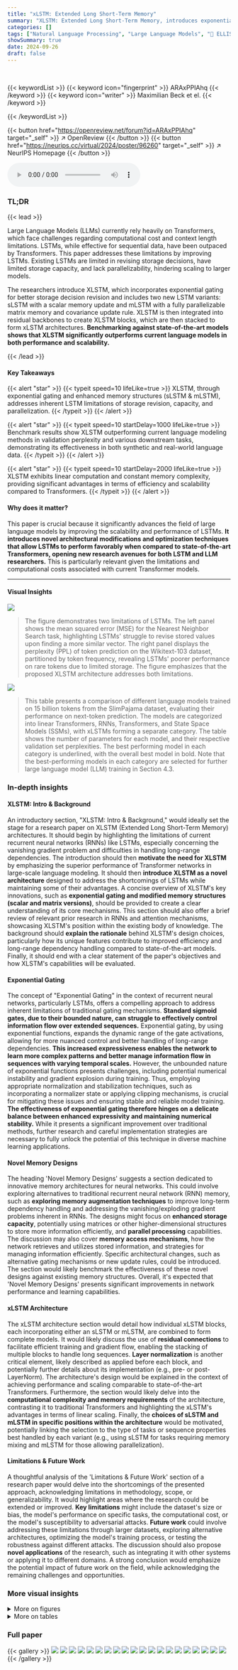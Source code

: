 ```yaml
---
title: "xLSTM: Extended Long Short-Term Memory"
summary: "XLSTM: Extended Long Short-Term Memory, introduces exponential gating and novel memory structures to overcome LSTM limitations, achieving performance comparable to state-of-the-art Transformers and St..."
categories: []
tags: ["Natural Language Processing", "Large Language Models", "🏢 ELLIS Unit, LIT AI Lab, Institute for Machine Learning, JKU Linz, Austria",]
showSummary: true
date: 2024-09-26
draft: false
---
```


<br>

{{< keywordList >}}
{{< keyword icon="fingerprint" >}} ARAxPPIAhq {{< /keyword >}}
{{< keyword icon="writer" >}} Maximilian Beck et el. {{< /keyword >}}
 
{{< /keywordList >}}

{{< button href="https://openreview.net/forum?id=ARAxPPIAhq" target="_self" >}}
↗ OpenReview
{{< /button >}}
{{< button href="https://neurips.cc/virtual/2024/poster/96260" target="_self" >}}
↗ NeurIPS Homepage
{{< /button >}}


<audio controls>
    <source src="https://ai-paper-reviewer.com/ARAxPPIAhq/podcast.wav" type="audio/wav">
    Your browser does not support the audio element.
</audio>


### TL;DR


{{< lead >}}

Large Language Models (LLMs) currently rely heavily on Transformers, which face challenges regarding computational cost and context length limitations.  LSTMs, while effective for sequential data, have been outpaced by Transformers. This paper addresses these limitations by improving LSTMs.  Existing LSTMs are limited in revising storage decisions, have limited storage capacity, and lack parallelizability, hindering scaling to larger models.

The researchers introduce XLSTM, which incorporates exponential gating for better storage decision revision and includes two new LSTM variants: sLSTM with a scalar memory update and mLSTM with a fully parallelizable matrix memory and covariance update rule. XLSTM is then integrated into residual backbones to create XLSTM blocks, which are then stacked to form xLSTM architectures.  **Benchmarking against state-of-the-art models shows that XLSTM significantly outperforms current language models in both performance and scalability.**

{{< /lead >}}


#### Key Takeaways

{{< alert "star" >}}
{{< typeit speed=10 lifeLike=true >}} XLSTM, through exponential gating and enhanced memory structures (sLSTM & mLSTM), addresses inherent LSTM limitations of storage revision, capacity, and parallelization. {{< /typeit >}}
{{< /alert >}}

{{< alert "star" >}}
{{< typeit speed=10 startDelay=1000 lifeLike=true >}} Benchmark results show XLSTM outperforming current language modeling methods in validation perplexity and various downstream tasks, demonstrating its effectiveness in both synthetic and real-world language data. {{< /typeit >}}
{{< /alert >}}

{{< alert "star" >}}
{{< typeit speed=10 startDelay=2000 lifeLike=true >}} XLSTM exhibits linear computation and constant memory complexity, providing significant advantages in terms of efficiency and scalability compared to Transformers. {{< /typeit >}}
{{< /alert >}}

#### Why does it matter?
This paper is crucial because it significantly advances the field of large language models by improving the scalability and performance of LSTMs.  **It introduces novel architectural modifications and optimization techniques that allow LSTMs to perform favorably when compared to state-of-the-art Transformers, opening new research avenues for both LSTM and LLM researchers.** This is particularly relevant given the limitations and computational costs associated with current Transformer models.

------
#### Visual Insights



![](https://ai-paper-reviewer.com/ARAxPPIAhq/figures_1_1.jpg)

> The figure demonstrates two limitations of LSTMs. The left panel shows the mean squared error (MSE) for the Nearest Neighbor Search task, highlighting LSTMs' struggle to revise stored values upon finding a more similar vector.  The right panel displays the perplexity (PPL) of token prediction on the Wikitext-103 dataset, partitioned by token frequency, revealing LSTMs' poorer performance on rare tokens due to limited storage.  The figure emphasizes that the proposed XLSTM architecture addresses both limitations.





![](https://ai-paper-reviewer.com/ARAxPPIAhq/tables_6_1.jpg)

> This table presents a comparison of different language models trained on 15 billion tokens from the SlimPajama dataset, evaluating their performance on next-token prediction. The models are categorized into linear Transformers, RNNs, Transformers, and State Space Models (SSMs), with xLSTMs forming a separate category.  The table shows the number of parameters for each model, and their respective validation set perplexities. The best performing model in each category is underlined, with the overall best model in bold.  Note that the best-performing models in each category are selected for further large language model (LLM) training in Section 4.3.





### In-depth insights


#### XLSTM: Intro & Background
An introductory section, "XLSTM: Intro & Background," would ideally set the stage for a research paper on XLSTM (Extended Long Short-Term Memory) architectures. It should begin by highlighting the limitations of current recurrent neural networks (RNNs) like LSTMs, especially concerning the vanishing gradient problem and difficulties in handling long-range dependencies.  The introduction should then **motivate the need for XLSTM** by emphasizing the superior performance of Transformer networks in large-scale language modeling.  It should then **introduce XLSTM as a novel architecture** designed to address the shortcomings of LSTMs while maintaining some of their advantages.  A concise overview of XLSTM's key innovations, such as **exponential gating and modified memory structures (scalar and matrix versions)**, should be provided to create a clear understanding of its core mechanisms. This section should also offer a brief review of relevant prior research in RNNs and attention mechanisms, showcasing XLSTM's position within the existing body of knowledge. The background should **explain the rationale** behind XLSTM's design choices, particularly how its unique features contribute to improved efficiency and long-range dependency handling compared to state-of-the-art models. Finally, it should end with a clear statement of the paper's objectives and how XLSTM's capabilities will be evaluated.

#### Exponential Gating
The concept of "Exponential Gating" in the context of recurrent neural networks, particularly LSTMs, offers a compelling approach to address inherent limitations of traditional gating mechanisms.  **Standard sigmoid gates, due to their bounded nature, can struggle to effectively control information flow over extended sequences.** Exponential gating, by using exponential functions, expands the dynamic range of the gate activations, allowing for more nuanced control and better handling of long-range dependencies.  **This increased expressiveness enables the network to learn more complex patterns and better manage information flow in sequences with varying temporal scales.** However, the unbounded nature of exponential functions presents challenges, including potential numerical instability and gradient explosion during training. Thus, employing appropriate normalization and stabilization techniques, such as incorporating a normalizer state or applying clipping mechanisms, is crucial for mitigating these issues and ensuring stable and reliable model training.  **The effectiveness of exponential gating therefore hinges on a delicate balance between enhanced expressivity and maintaining numerical stability.** While it presents a significant improvement over traditional methods, further research and careful implementation strategies are necessary to fully unlock the potential of this technique in diverse machine learning applications.

#### Novel Memory Designs
The heading 'Novel Memory Designs' suggests a section dedicated to innovative memory architectures for neural networks.  This could involve exploring alternatives to traditional recurrent neural network (RNN) memory, such as **exploring memory augmentation techniques** to improve long-term dependency handling and addressing the vanishing/exploding gradient problems inherent in RNNs.  The designs might focus on **enhanced storage capacity**, potentially using matrices or other higher-dimensional structures to store more information efficiently, and **parallel processing** capabilities. The discussion may also cover **memory access mechanisms**, how the network retrieves and utilizes stored information, and strategies for managing information efficiently.  Specific architectural changes, such as alternative gating mechanisms or new update rules, could be introduced.  The section would likely benchmark the effectiveness of these novel designs against existing memory structures.  Overall, it's expected that 'Novel Memory Designs' presents significant improvements in network performance and learning capabilities.

#### xLSTM Architecture
The xLSTM architecture section would detail how individual xLSTM blocks, each incorporating either an sLSTM or mLSTM, are combined to form complete models.  It would likely discuss the use of **residual connections** to facilitate efficient training and gradient flow, enabling the stacking of multiple blocks to handle long sequences.  **Layer normalization** is another critical element, likely described as applied before each block, and potentially further details about its implementation (e.g., pre- or post-LayerNorm).  The architecture's design would be explained in the context of achieving performance and scaling comparable to state-of-the-art Transformers.  Furthermore, the section would likely delve into the **computational complexity and memory requirements** of the architecture, contrasting it to traditional Transformers and highlighting the xLSTM's advantages in terms of linear scaling.  Finally, the **choices of sLSTM and mLSTM in specific positions within the architecture** would be motivated, potentially linking the selection to the type of tasks or sequence properties best handled by each variant (e.g., using sLSTM for tasks requiring memory mixing and mLSTM for those allowing parallelization).

#### Limitations & Future Work
A thoughtful analysis of the 'Limitations & Future Work' section of a research paper would delve into the shortcomings of the presented approach, acknowledging limitations in methodology, scope, or generalizability.  It would highlight areas where the research could be extended or improved.  **Key limitations** might include the dataset's size or bias, the model's performance on specific tasks, the computational cost, or the model's susceptibility to adversarial attacks.  **Future work** could involve addressing these limitations through larger datasets, exploring alternative architectures, optimizing the model's training process, or testing the robustness against different attacks.  The discussion should also propose **novel applications** of the research, such as integrating it with other systems or applying it to different domains.  A strong conclusion would emphasize the potential impact of future work on the field, while acknowledging the remaining challenges and opportunities.


### More visual insights

<details>
<summary>More on figures
</summary>


![](https://ai-paper-reviewer.com/ARAxPPIAhq/figures_2_1.jpg)

> This figure illustrates the evolution of the LSTM architecture from the original version to the extended xLSTM.  It shows the components added at each stage: exponential gating, new memory mixing in sLSTM, parallel processing capabilities of mLSTM with its matrix memory and covariance update, and finally, the combination of these into residual xLSTM blocks which can be stacked to create xLSTM architectures.


![](https://ai-paper-reviewer.com/ARAxPPIAhq/figures_2_2.jpg)

> This figure illustrates the evolution of LSTM to xLSTM. It starts with the original LSTM cell, highlighting its core components: constant error carousel and gating. Then, it introduces the two new variants: sLSTM and mLSTM, each with its unique improvements. sLSTM incorporates exponential gating and a new memory mixing technique for enhanced revisability. mLSTM features exponential gating, matrix memory, and a covariance update rule for parallelization. The figure then shows how both sLSTM and mLSTM are integrated into residual blocks to form xLSTM blocks, which can then be stacked to create an xLSTM architecture.


![](https://ai-paper-reviewer.com/ARAxPPIAhq/figures_3_1.jpg)

> This figure illustrates the evolution of LSTM to xLSTM. It starts with the original LSTM cell and shows how it's extended by introducing exponential gating and new memory structures (sLSTM and mLSTM).  The figure highlights the key differences between the original LSTM, sLSTM, and mLSTM, and how these components are integrated into xLSTM blocks and finally stacked into the xLSTM architecture.


![](https://ai-paper-reviewer.com/ARAxPPIAhq/figures_5_1.jpg)

> This figure illustrates two limitations of LSTMs. The left panel shows that LSTMs struggle to update their memory when encountering a more similar vector later in a sequence, resulting in higher MSE in nearest neighbor search. The right panel shows that LSTMs perform poorly on predicting rare tokens compared to Transformers, suggesting limitations in their storage capacity.  The authors' proposed XLSTM model addresses these issues with improved memory mixing (left) and enhanced storage capacity (right).


![](https://ai-paper-reviewer.com/ARAxPPIAhq/figures_7_1.jpg)

> This figure compares the performance of xLSTM, RWKV-4, Llama, and Mamba models on a sequence extrapolation task in language modeling. The models were initially trained on sequences of length 2048.  The left panel shows how perplexity changes as the models are tested on sequences of increasing length (up to 16384).  The right panel summarizes this by showing the final validation perplexity at the longest sequence length (16384). The results demonstrate that xLSTM models maintain significantly lower perplexity compared to other models when tested on longer sequences.


![](https://ai-paper-reviewer.com/ARAxPPIAhq/figures_8_1.jpg)

> This figure compares the performance of different language models on a next-token prediction task using the SlimPajama dataset (15B tokens).  It shows the validation perplexity as a function of the model size (number of parameters) for several models, including Llama, Mamba, RWKV-4, XLSTM[7:1], and XLSTM[1:0]. The results indicate that XLSTM models generally outperform the others, achieving lower perplexity scores across different model sizes.  A slight performance dip is observed for XLSTM[7:1] at the largest model size, which is attributed to slower initial training convergence.


![](https://ai-paper-reviewer.com/ARAxPPIAhq/figures_9_1.jpg)

> This figure compares the performance of different 1.3B large language models in terms of generation time and maximal throughput. The left panel shows that recurrent models exhibit linear scaling with generation length, unlike the Transformer model which shows quadratic scaling.  The right panel demonstrates the throughput of the models at various batch sizes.  It highlights that xLSTM[1:0] achieves the highest throughput at large batch sizes, while the Transformer model runs out of memory at relatively small batch sizes.


![](https://ai-paper-reviewer.com/ARAxPPIAhq/figures_18_1.jpg)

> This figure illustrates the evolution of the LSTM architecture to the xLSTM architecture. It starts with the original LSTM cell, showing its core components such as the constant error carousel and sigmoid gates.  It then introduces two new variants: sLSTM and mLSTM, which incorporate exponential gating and modified memory structures. The sLSTM introduces a new memory mixing technique, while the mLSTM enables parallelization using a matrix memory and a covariance update rule. Finally, it shows how these new LSTM variants are integrated into residual blocks to form xLSTM blocks, which are then stacked to create the final xLSTM architecture.


![](https://ai-paper-reviewer.com/ARAxPPIAhq/figures_19_1.jpg)

> This figure illustrates the evolution of LSTM architectures from the original LSTM to the extended LSTM (xLSTM). It starts with the original LSTM cell, highlighting its constant error carousel and gating mechanisms.  Then it introduces two new variations: sLSTM and mLSTM.  sLSTM incorporates exponential gating and a new memory mixing technique, while mLSTM is fully parallelizable due to the use of a matrix memory and covariance update rule.  The figure shows how these new LSTM variants are integrated into residual blocks to form xLSTM blocks, which are then stacked to create the final xLSTM architecture.


![](https://ai-paper-reviewer.com/ARAxPPIAhq/figures_19_2.jpg)

> This figure illustrates the evolution of LSTM to xLSTM. It starts with the original LSTM cell, highlighting its core components like the constant error carousel and gating mechanisms.  Then, it introduces two novel variations: sLSTM (with scalar memory and exponential gating) and mLSTM (with matrix memory, exponential gating, and a covariance update rule).  Finally, it shows how these new LSTM variants are integrated into residual blocks (xLSTM blocks) and stacked to form the complete xLSTM architecture.


![](https://ai-paper-reviewer.com/ARAxPPIAhq/figures_25_1.jpg)

> This figure shows the architecture of an sLSTM block, a key component of the XLSTM model.  It illustrates how the input data is processed through a causal convolution (optional), a block-diagonal linear layer representing four heads, Group Normalization, and a gated MLP before being outputted. This block uses pre-LayerNorm residual architecture and exponential gating.


![](https://ai-paper-reviewer.com/ARAxPPIAhq/figures_26_1.jpg)

> This figure depicts the architecture of an mLSTM block, a key component of the XLSTM model.  It showcases the pre-up-projection design where the input is first linearly transformed to a higher dimension before being processed by the mLSTM cell.  The mLSTM cell utilizes a matrix memory and a covariance update rule.  Key features illustrated include the causal convolution, learnable skip connections, Group Normalization, and gating mechanisms.


![](https://ai-paper-reviewer.com/ARAxPPIAhq/figures_33_1.jpg)

> This figure illustrates the Multi-Query Associative Recall (MQAR) task.  The top row shows the 'target' sequence, where colored squares represent key-value pairs.  The bottom row displays the 'input' sequence that the model receives, where the color coding corresponds to the key-value pairs in the target sequence.  The model needs to predict the values (colored squares) in the target sequence based on the order of keys presented in the input sequence.  The task's complexity is controlled by varying the number of key-value pairs and the length of the input sequence.


![](https://ai-paper-reviewer.com/ARAxPPIAhq/figures_34_1.jpg)

> This figure shows two graphs illustrating the limitations of LSTMs. The left graph shows that LSTMs struggle with the Nearest Neighbor Search problem because they cannot easily revise a stored value when a more similar vector is encountered.  The right graph shows that LSTMs perform poorly on predicting rare tokens in the Wikitext-103 dataset due to their limited storage capacity.  The figure highlights that the proposed XLSTM model addresses these limitations through exponential gating and a matrix memory.


![](https://ai-paper-reviewer.com/ARAxPPIAhq/figures_35_1.jpg)

> This figure shows the results of the second Multi-Query Associative Recall (MQAR) experiment.  It explores how the accuracy of various models changes as the context length and the number of key-value pairs increase. The x-axis represents the model size (dimension), while the y-axis shows the accuracy achieved on the validation set. The different columns and rows represent variations in the number of key-value pairs and context lengths respectively.


![](https://ai-paper-reviewer.com/ARAxPPIAhq/figures_36_1.jpg)

> This figure shows the results of the first Multi-Query Associative Recall (MQAR) experiment.  The experiment tested various models' ability to perform associative recall with different levels of difficulty. Difficulty was manipulated by varying the context length (64, 128, 256) and the number of key-value pairs that needed to be memorized (4, 8, 16). The x-axis represents the model size (model dimension), while the y-axis indicates the validation accuracy. The plot is organized to group related models (e.g., Transformers, RNNs, and xLSTMs) for easier comparison.


![](https://ai-paper-reviewer.com/ARAxPPIAhq/figures_38_1.jpg)

> This figure shows the performance comparison of different language models trained on 15 billion tokens from the SlimPajama dataset. The models are compared based on their validation perplexity, which measures how well the models predict the next token in a sequence. The models included in the comparison are Llama, Mamba, RWKV-4, xLSTM[7:1], and xLSTM[1:0]. The x-axis represents the number of parameters in each model, while the y-axis shows the validation perplexity. The results indicate that xLSTM models generally outperform other models across various parameter scales, demonstrating superior performance in language modeling.


![](https://ai-paper-reviewer.com/ARAxPPIAhq/figures_40_1.jpg)

> This figure shows the scaling behavior of Llama, and two versions of XLSTM (one with only mLSTM blocks and another with a mix of sLSTM and mLSTM blocks)  as the number of training FLOPs increases.  The models were trained on 300B tokens with a context length of 2048.  The plot displays validation perplexity on the y-axis and the number of FLOPs on the x-axis.  The results suggest how the model's performance (perplexity) changes with the increasing computational cost.  Different lines represent the recurrent and parallel versions of the XLSTM models, showcasing the trade-off between performance and parallelization.


</details>




<details>
<summary>More on tables
</summary>


![](https://ai-paper-reviewer.com/ARAxPPIAhq/tables_7_1.jpg)
> This table presents the results of comparing various language models on a next-token prediction task using the SlimPajama dataset.  It shows the validation perplexity achieved by each model. Models are categorized into linear Transformers, Recurrent Neural Networks (RNNs), Transformers, and State Space Models (SSMs). The best-performing model in each category and the overall best-performing model are highlighted.  The table also indicates that the best performing models from each category were selected for further large language model training in a subsequent section.

![](https://ai-paper-reviewer.com/ARAxPPIAhq/tables_29_1.jpg)
> This table compares the performance of various language models on a next-token prediction task.  Models are categorized into linear Transformers, RNNs, Transformers, and State Space Models (SSMs). The table shows the number of parameters and the validation perplexity for each model.  The best-performing model in each category is underlined, and the overall best model is shown in bold. Notably, the xLSTMs with new memory capabilities achieve the lowest perplexity scores, highlighting their effectiveness in this task. These top-performing models are then used in further experiments.

![](https://ai-paper-reviewer.com/ARAxPPIAhq/tables_29_2.jpg)
> This table compares the performance of various language models, including xLSTM variants, on a next-token prediction task using the SlimPajama dataset.  It shows the validation perplexity achieved by each model, highlighting the best-performing models within different model categories (linear Transformers, RNNs, Transformers, SSMs) and overall. The table also notes that the best-performing models from each category are used in subsequent, larger-scale experiments.

![](https://ai-paper-reviewer.com/ARAxPPIAhq/tables_31_1.jpg)
> This table compares the performance of various language models on a next-token prediction task using the SlimPajama dataset.  It shows the validation perplexity achieved by different model architectures (Transformers, RNNs, SSMs, and XLSTMs), highlighting the best-performing models within each class and overall.  The table is specifically useful for understanding the relative performance of XLSTMs compared to state-of-the-art alternatives on a large-scale language modeling task. The table also indicates that XLSTMs with new memory mechanisms perform exceptionally well.

![](https://ai-paper-reviewer.com/ARAxPPIAhq/tables_35_1.jpg)
> This table shows the hyperparameters used in the Long Range Arena experiments.  It lists the number of blocks, embedding dimension, batch size, and training steps used for each of the five tasks: Retrieval, ListOps, Pathfinder, G-Image, and RGB-Image.  The hyperparameters were chosen to optimize performance on the given tasks. The table helps to reproduce these experiments.

![](https://ai-paper-reviewer.com/ARAxPPIAhq/tables_36_1.jpg)
> This table shows the results of the Long Range Arena benchmark. The accuracy of different models on five tasks (Retrieval, ListOps, Pathfinder, G-Image, and RGB-Image) is presented. The best performing model for each task is highlighted in bold and the second-best model is underlined. A ranking of all models is also provided, indicating the overall performance of each model across all tasks.

![](https://ai-paper-reviewer.com/ARAxPPIAhq/tables_38_1.jpg)
> This table compares the performance of various language models on the next token prediction task using the SlimPajama dataset (15B tokens).  Models are categorized into linear Transformers, RNNs, Transformers, and State Space Models (SSMs).  The table shows the number of parameters for each model and its validation perplexity.  The best performing models within each category are highlighted, with the overall best model shown in bold. The results indicate that XLSTM models with new memory mechanisms achieve the lowest perplexity, suggesting their superiority in next-token prediction.

![](https://ai-paper-reviewer.com/ARAxPPIAhq/tables_39_1.jpg)
> This table compares the performance of various language models on the next token prediction task using the SlimPajama dataset (15B tokens).  The models are categorized into linear Transformers, RNNs, Transformers, and State Space Models (SSMs). The table shows the number of parameters for each model and its validation perplexity.  The best performing model in each category is underlined, and the overall best-performing model is shown in bold. Notably, the xLSTMs with new memory achieve the lowest perplexity.

![](https://ai-paper-reviewer.com/ARAxPPIAhq/tables_39_2.jpg)
> This table presents ablation studies on the xLSTM architecture. The top part shows the impact of adding different xLSTM components (exponential gating and matrix memory) on the model performance. The bottom part focuses on different gating techniques, comparing various combinations of learnable gates, input-dependent gates, and bias initializations. The results highlight the contribution of each component to the model's overall performance, measured by the validation perplexity (PPL) on the SlimPajama dataset.

![](https://ai-paper-reviewer.com/ARAxPPIAhq/tables_39_3.jpg)
> This table compares the performance of various language models on the next token prediction task, using 15B tokens from the SlimPajama dataset for training. The models are categorized into linear Transformers, Recurrent Neural Networks (RNNs), Transformers, and State Space Models (SSMs). The table highlights the best validation perplexity within each model class, with the overall best performance shown in bold.  The best performing models from each class are then used in subsequent experiments.

![](https://ai-paper-reviewer.com/ARAxPPIAhq/tables_42_1.jpg)
> This table presents the results of comparing various language models on the next token prediction task, after training them on 15 billion tokens from the SlimPajama dataset. The models are categorized into linear Transformers, RNNs, Transformers, and SSMs, with xLSTMs forming a separate class. The table highlights the best validation perplexity within each model category and overall. It also indicates that the xLSTMs with the new memory components achieved the best performance.

![](https://ai-paper-reviewer.com/ARAxPPIAhq/tables_42_2.jpg)
> This table compares the performance of various language models on the next-token prediction task using the SlimPajama dataset (15B tokens).  Models are categorized into linear Transformers, RNNs, Transformers, and State Space Models (SSMs).  The table shows the number of parameters for each model and their validation set perplexity. The best performing model in each category is highlighted, along with the overall best-performing model.  This table informs the selection of models for further large-language model training in Section 4.3.

![](https://ai-paper-reviewer.com/ARAxPPIAhq/tables_43_1.jpg)
> This table compares the performance of various language models on a next-token prediction task, using 15B tokens from the SlimPajama dataset for training.  The models are categorized into linear Transformers, RNNs, Transformers, and State Space Models (SSMs), along with the novel xLSTMs. The table highlights the best-performing model within each category and overall, indicating the superior performance of xLSTMs with the new memory structures.

![](https://ai-paper-reviewer.com/ARAxPPIAhq/tables_44_1.jpg)
> This table compares the performance of various language models on the next token prediction task, using the SlimPajama dataset with 15B tokens. The models are categorized into linear Transformers, RNNs, Transformers, and SSMs, with xLSTMs forming a separate category.  The table shows the number of parameters for each model and its validation perplexity.  The best performing model within each category is underlined, and the overall best model is shown in bold. The table highlights that xLSTMs with novel memory mechanisms achieve the best performance, setting the stage for the scaling experiments in section 4.3.

![](https://ai-paper-reviewer.com/ARAxPPIAhq/tables_45_1.jpg)
> This table compares the performance of various language models (including xLSTM variants) on the next-token prediction task.  Models are grouped into categories (linear Transformers, RNNs, Transformers, SSMs) based on their architecture and the best performing model from each category is used in later experiments.  The table highlights the best overall performance and indicates the best-performing models in each category, showing that xLSTMs with new memory structures outperform others.

![](https://ai-paper-reviewer.com/ARAxPPIAhq/tables_46_1.jpg)
> This table compares the performance of various language models on the next token prediction task using the SlimPajama dataset.  The models are categorized into linear Transformers, RNNs, Transformers, and SSMs, with XLSTMs included as a separate category.  The table highlights the best validation perplexity results within each model category, with the overall best performance shown in bold.  The best performing models from each category are selected for further large-scale language model training in section 4.3 of the paper.  The results showcase the superior performance of XLSTMs, particularly those with the new memory mechanisms.

![](https://ai-paper-reviewer.com/ARAxPPIAhq/tables_47_1.jpg)
> This table compares the performance of various language models on the next token prediction task after training on 15 billion tokens from the SlimPajama dataset.  Models are grouped into categories: linear Transformers, RNNs, Transformers, and State Space Models (SSMs). The table shows the number of parameters for each model and its validation set perplexity. The best performing models in each category are highlighted, and the overall best-performing model is indicated in bold.  The results show xLSTMs with new memory structures achieving the lowest perplexity.

![](https://ai-paper-reviewer.com/ARAxPPIAhq/tables_48_1.jpg)
> This table compares the performance of various language models on a next-token prediction task using the SlimPajama dataset (15B tokens).  Models are categorized into linear Transformers, RNNs, Transformers, and SSMs, with XLSTMs forming a separate category. The table shows the number of parameters for each model, along with its validation perplexity (lower is better). The best performing model within each category is underlined, and the best overall model is bolded. The results highlight that the XLSTMs with novel memory architectures (xLSTM[1:0] and xLSTM[7:1]) achieve the lowest perplexity, indicating superior performance in this benchmark.

![](https://ai-paper-reviewer.com/ARAxPPIAhq/tables_49_1.jpg)
> The table compares various language models trained on 15B tokens from the SlimPajama dataset, evaluating their performance based on next-token prediction perplexity.  It highlights the best-performing models within different model categories (linear Transformers, RNNs, Transformers, SSMs, and xLSTMs).  It also notes that the best-performing models are subsequently used for large language model training in a later section of the paper.

![](https://ai-paper-reviewer.com/ARAxPPIAhq/tables_50_1.jpg)
> This table compares the performance of various language models (including xLSTM variants, Transformers, RNNs, and SSMs) on a next-token prediction task using the SlimPajama dataset with 15B tokens.  The models are grouped into classes, and the best-performing model within each class is highlighted.  The table shows the number of parameters for each model and its validation perplexity.  The xLSTMs with the novel matrix memory architecture achieve the lowest perplexity, demonstrating their superior performance on this specific task.

![](https://ai-paper-reviewer.com/ARAxPPIAhq/tables_51_1.jpg)
> This table compares the performance of various language models on the next-token prediction task using the SlimPajama dataset.  Models are categorized into linear Transformers, RNNs, Transformers, and SSMs, with XLSTMs forming a separate category.  The table shows the number of parameters for each model and its validation perplexity.  The best-performing model in each category is underlined, with the overall best model shown in bold.  The table highlights that the XLSTMs, particularly those incorporating new memory mechanisms, achieve the lowest perplexity.

![](https://ai-paper-reviewer.com/ARAxPPIAhq/tables_52_1.jpg)
> This table compares the performance of various language models on a next-token prediction task using the SlimPajama dataset (15B tokens).  Models are grouped by architecture type (linear Transformer, RNN, Transformer, SSM).  The table shows the number of parameters for each model and its validation set perplexity. The best-performing model in each class is highlighted, with the overall best model shown in bold.  The best-performing xLSTM models, which incorporate novel memory mechanisms, are emphasized.

![](https://ai-paper-reviewer.com/ARAxPPIAhq/tables_54_1.jpg)
> This table presents the results of comparing various language models on next token prediction task using 15B tokens from SlimPajama dataset. It compares different model classes such as Transformers, RNNs, and SSMs, along with the proposed xLSTMs. The table highlights the best performing model within each class and overall by underlining and bolding the best validation perplexities.  The best performing xLSTMs are those with new memory.

</details>




### Full paper

{{< gallery >}}
<img src="https://ai-paper-reviewer.com/ARAxPPIAhq/1.png" class="grid-w50 md:grid-w33 xl:grid-w25" />
<img src="https://ai-paper-reviewer.com/ARAxPPIAhq/2.png" class="grid-w50 md:grid-w33 xl:grid-w25" />
<img src="https://ai-paper-reviewer.com/ARAxPPIAhq/3.png" class="grid-w50 md:grid-w33 xl:grid-w25" />
<img src="https://ai-paper-reviewer.com/ARAxPPIAhq/4.png" class="grid-w50 md:grid-w33 xl:grid-w25" />
<img src="https://ai-paper-reviewer.com/ARAxPPIAhq/5.png" class="grid-w50 md:grid-w33 xl:grid-w25" />
<img src="https://ai-paper-reviewer.com/ARAxPPIAhq/6.png" class="grid-w50 md:grid-w33 xl:grid-w25" />
<img src="https://ai-paper-reviewer.com/ARAxPPIAhq/7.png" class="grid-w50 md:grid-w33 xl:grid-w25" />
<img src="https://ai-paper-reviewer.com/ARAxPPIAhq/8.png" class="grid-w50 md:grid-w33 xl:grid-w25" />
<img src="https://ai-paper-reviewer.com/ARAxPPIAhq/9.png" class="grid-w50 md:grid-w33 xl:grid-w25" />
<img src="https://ai-paper-reviewer.com/ARAxPPIAhq/10.png" class="grid-w50 md:grid-w33 xl:grid-w25" />
<img src="https://ai-paper-reviewer.com/ARAxPPIAhq/11.png" class="grid-w50 md:grid-w33 xl:grid-w25" />
<img src="https://ai-paper-reviewer.com/ARAxPPIAhq/12.png" class="grid-w50 md:grid-w33 xl:grid-w25" />
<img src="https://ai-paper-reviewer.com/ARAxPPIAhq/13.png" class="grid-w50 md:grid-w33 xl:grid-w25" />
<img src="https://ai-paper-reviewer.com/ARAxPPIAhq/14.png" class="grid-w50 md:grid-w33 xl:grid-w25" />
<img src="https://ai-paper-reviewer.com/ARAxPPIAhq/15.png" class="grid-w50 md:grid-w33 xl:grid-w25" />
<img src="https://ai-paper-reviewer.com/ARAxPPIAhq/16.png" class="grid-w50 md:grid-w33 xl:grid-w25" />
<img src="https://ai-paper-reviewer.com/ARAxPPIAhq/17.png" class="grid-w50 md:grid-w33 xl:grid-w25" />
<img src="https://ai-paper-reviewer.com/ARAxPPIAhq/18.png" class="grid-w50 md:grid-w33 xl:grid-w25" />
<img src="https://ai-paper-reviewer.com/ARAxPPIAhq/19.png" class="grid-w50 md:grid-w33 xl:grid-w25" />
<img src="https://ai-paper-reviewer.com/ARAxPPIAhq/20.png" class="grid-w50 md:grid-w33 xl:grid-w25" />
{{< /gallery >}}